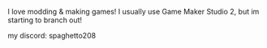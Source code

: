 I love modding & making games!
I usually use Game Maker Studio 2, but im starting to branch out!

my discord: spaghetto208
